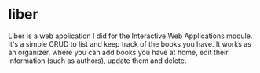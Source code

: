 # liber
Liber is a web application I did for the Interactive Web Applications module. It's a simple CRUD to list and keep track of the books you have. It works as an organizer, where you can add books you have at home, edit their information (such as authors), update them and delete. 